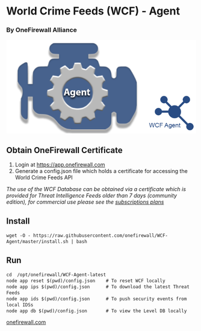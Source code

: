 # World Crime Feeds (WCF) - Agent
### By OneFirewall Alliance


![OneFirewall Logo](images/agent-onefirewall.png "OneFirewall Agent")

## Obtain OneFirewall Certificate
1. Login at https://app.onefirewall.com
2. Generate a config.json file which holds a certificate for accessing the World Crime Feeds API

*The use of the WCF Database can be obtained via a certificate which is provided for Threat Intelligence Feeds older than 7 days (community edition), for commercial use please see the [subscriptions plans](https://onefirewall.com/get-started/index.html?tag=github)*

## Install
```
wget -O - https://raw.githubusercontent.com/onefirewall/WCF-Agent/master/install.sh | bash
```

## Run
```
cd  /opt/onefirewall/WCF-Agent-latest
node app reset $(pwd)/config.json    # To reset WCF locally
node app ips $(pwd)/config.json      # To download the latest Threat Feeds
node app ids $(pwd)/config.json      # To push security events from local IDSs
node app db $(pwd)/config.json       # To view the Level DB locally
```

[onefirewall.com](https://onefirewall.com?tag=github-wcf-agent)
